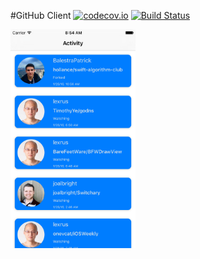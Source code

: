 #GitHub Client
[![codecov.io](https://codecov.io/github/macbellingrath/GitHubClient/coverage.svg?branch=master)](https://codecov.io/github/macbellingrath/GitHubClient?branch=master) [![Build Status](https://www.bitrise.io/app/ce89ba17ff53d6a4.svg?token=mf6w2tZvJ4MrVFYr5rIPUw&branch=master)](https://www.bitrise.io/app/ce89ba17ff53d6a4)

<img src=https://raw.githubusercontent.com/macbellingrath/GitHubClient/master/screen.png height=350 width = 200)>
